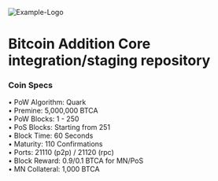 
![Example-Logo](https://i.imgur.com/n2813ry.png)

Bitcoin Addition Core integration/staging repository
=================================================================

### Coin Specs

• PoW Algorithm: Quark  
• Premine: 5,000,000 BTCA  
• PoW Blocks: 1 - 250  
• PoS Blocks: Starting from 251  
• Block Time: 60 Seconds  
• Maturity: 110 Confirmations  
• Ports: 21110 (p2p) / 21120 (rpc)  
• Block Reward: 0.9/0.1 BTCA for MN/PoS  
• MN Collateral: 1,000 BTCA  
